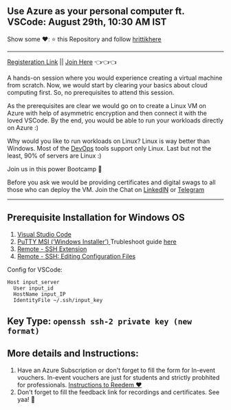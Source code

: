 ## Use Azure as your personal computer ft. VSCode: August 29th, 10:30 AM IST

Show some ❤️: ⭐ this Repository and follow [hrittikhere](https://github.com/hrittikhere)

---
[Registeration Link](https://forms.office.com/r/VGJwE5BYqd) || [Join Here](https://teams.microsoft.com/l/meetup-join/19%3ameeting_ZjI1Nzg2MTYtMTZiMy00ZGMzLWI2NTMtNmQ0MGExODBlODgw%40thread.v2/0?context=%7b%22Tid%22%3a%2284c31ca0-ac3b-4eae-ad11-519d80233e6f%22%2c%22Oid%22%3a%222b1e815e-e40c-4c7b-b5d8-31b72606f2cb%22%7d) 👈👈👈

A hands-on session where you would experience creating a virtual machine from scratch. Now, we would start by clearing your basics about cloud computing first. So, no prerequisites to attend this session.

As the prerequisites are clear we would go on to create a Linux VM on Azure with help of asymmetric encryption and then connect it with the loved VSCode. By the end, you would be able to run your workloads directly on Azure :)

Why would you like to run workloads on Linux?
Linux is way better than Windows. Most of the [DevOps](https://www.p3r.one/what-is-devops/) tools support only Linux. Last but not the least, 90% of servers are Linux :)

Join us in this power Bootcamp 🙌

Before you ask we would be providing certificates and digital swags to all those who can deploy the VM. Join the Chat on [LinkedIN](https://www.linkedin.com/events/useazureasyourpersonalcomputerf6824242363796471808/) or [Telegram](https://t.me/joinchat/FjVuSFMYZNBkMTM9) 

---

## Prerequisite Installation for Windows OS
1. [Visual Studio Code](https://code.visualstudio.com/download) 
2. [PuTTY MSI (‘Windows Installer’)
](https://www.chiark.greenend.org.uk/~sgtatham/putty/latest.html) Trubleshoot guide [here](https://www.chiark.greenend.org.uk/~sgtatham/putty/faq.html#faq-32bit-64bit)
3. [Remote - SSH Extension](https://marketplace.visualstudio.com/items?itemName=ms-vscode-remote.remote-ssh)
4. [Remote - SSH: Editing Configuration Files](https://marketplace.visualstudio.com/items?itemName=ms-vscode-remote.remote-ssh-edit)


Config for VSCode:
```
Host input_server
  User input_id
  HostName input_IP
  IdentityFile ~/.ssh/input_key
```
Key Type: 
<code>openssh ssh-2 private key (new format)</code>
---

## More details and Instructions:
1. Have an Azure Subscription or don't forget to fill the form for In-event vouchers. In-event vouchers are just for students and strictly probhited for professionals. [Instructions to Reedem ❤️](https://github.com/hrittikhere/events/blob/main/Azure_Verification.md)
2. Don't forget to fill the feedback link for recordings and certificates. See yaa! 👋

